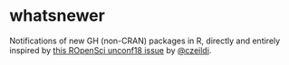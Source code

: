 # whatsnewer

Notifications of new GH (non-CRAN) packages in R, directly and entirely inspired
by [this ROpenSci unconf18
issue](https://github.com/ropensci/unconf18/issues/77/) by
[@czeildi](https://github.com/czeildi).
